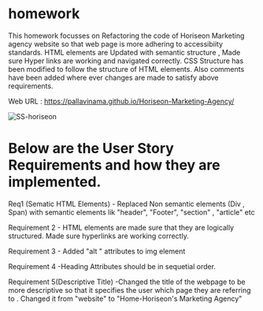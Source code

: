 # homework

This homework focusses on Refactoring the code of Horiseon Marketing agency website so that web page is more adhering to accessibiity standards. HTML elements are Updated with semantic structure , Made sure Hyper links are working and navigated correctly. CSS Structure has been modified to follow the structure of HTML elements. Also comments have been added where ever changes are made to satisfy above requirements.

Web URL : https://pallavinama.github.io/Horiseon-Marketing-Agency/

![SS-horiseon](https://user-images.githubusercontent.com/61402034/77220219-3b803f80-6b14-11ea-96f2-ff822bbd8c6b.png)

# Below are the User Story Requirements and how they are implemented.

Req1 (Sematic HTML Elements) - Replaced Non semantic elements (Div , Span) with semantic elements lik "header", "Footer", "section" , "article" etc

Requirement 2  - HTML elements are made sure that they are logically structured. Made sure hyperlinks are working correctly.

Requirement 3 - Added "alt " attributes to img element

Requirement 4 -Heading Attributes should be in sequetial order.

Requirement 5(Descriptive Title) -Changed the title of the webpage to be more descriptive so that it specifies the user which page they are referring to . Changed it from "website" to "Home-Horiseon's Marketing Agency"
